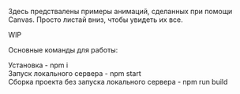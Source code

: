 Здесь предствалены примеры анимаций, сделанных при помощи Canvas. Просто листай вниз, чтобы увидеть их все.

WIP

Основные команды для работы:

Установка - npm i <br>
Запуск локального сервера - npm start <br>
Сборка проекта без запуска локального сервера - npm run build

